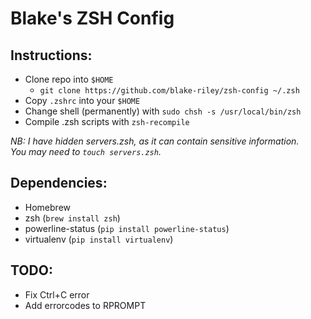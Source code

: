 # Blake's ZSH Config

## Instructions:
- Clone repo into `$HOME`
  - `git clone https://github.com/blake-riley/zsh-config ~/.zsh`
- Copy `.zshrc` into your `$HOME`
- Change shell (permanently) with `sudo chsh -s /usr/local/bin/zsh`
- Compile .zsh scripts with `zsh-recompile`

_NB: I have hidden servers.zsh, as it can contain sensitive information._  
_You may need to `touch servers.zsh`._

## Dependencies:
- Homebrew
- zsh (`brew install zsh`)
- powerline-status (`pip install powerline-status`)
- virtualenv (`pip install virtualenv`)

## TODO:
- Fix Ctrl+C error
- Add errorcodes to RPROMPT
